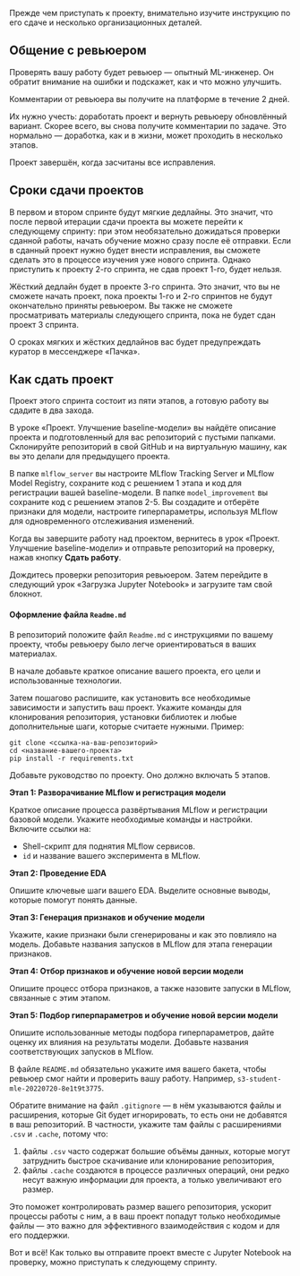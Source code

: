 Прежде чем приступать к проекту, внимательно изучите инструкцию по его сдаче и несколько организационных деталей.

## Общение с ревьюером

Проверять вашу работу будет ревьюер — опытный ML-инженер. Он обратит внимание на ошибки и подскажет, как и что можно улучшить.

Комментарии от ревьюера вы получите на платформе в течение 2 дней.

Их нужно учесть: доработать проект и вернуть ревьюеру обновлённый вариант. Скорее всего, вы снова получите комментарии по задаче. Это нормально — доработка, как и в жизни, может проходить в несколько этапов.

Проект завершён, когда засчитаны все исправления.

## Сроки сдачи проектов

В первом и втором спринте будут мягкие дедлайны. Это значит, что после первой итерации сдачи проекта вы можете перейти к следующему спринту: при этом необязательно дожидаться проверки сданной работы, начать обучение можно сразу после её отправки. Если в сданный проект нужно будет внести исправления, вы сможете сделать это в процессе изучения уже нового спринта. Однако приступить к проекту 2-го спринта, не сдав проект 1-го, будет нельзя.

Жёсткий дедлайн будет в проекте 3-го спринта. Это значит, что вы не сможете начать проект, пока проекты 1-го и 2-го спринтов не будут окончательно приняты ревьюером. Вы также не сможете просматривать материалы следующего спринта, пока не будет сдан проект 3 спринта.

О сроках мягких и жёстких дедлайнов вас будет предупреждать куратор в мессенджере «Пачка».

## Как сдать проект

Проект этого спринта состоит из пяти этапов, а готовую работу вы сдадите в два захода.

В уроке «Проект. Улучшение baseline-модели» вы найдёте описание проекта и подготовленный для вас репозиторий с пустыми папками. Склонируйте репозиторий в свой GitHub и на виртуальную машину, как вы это делали для предыдущего проекта.

В папке `mlflow_server` вы настроите MLflow Tracking Server и MLflow Model Registry, сохраните код с решением 1 этапа и код для регистрации вашей baseline-модели. В папке `model_improvement` вы сохраните код с решением этапов 2-5. Вы создадите и отберёте признаки для модели, настроите гиперпараметры, используя MLflow для одновременного отслеживания изменений.

Когда вы завершите работу над проектом, вернитесь в урок «Проект. Улучшение baseline-модели» и отправьте репозиторий на проверку, нажав кнопку **Сдать работу**.

Дождитесь проверки репозитория ревьюером. Затем перейдите в следующий урок «Загрузка Jupyter Notebook» и загрузите там свой блокнот.

#### **Оформление файла `Readme.md`**

В репозиторий положите файл `Readme.md` с инструкциями по вашему проекту, чтобы ревьюеру было легче ориентироваться в ваших материалах.

В начале добавьте краткое описание вашего проекта, его цели и использованные технологии.

Затем пошагово распишите, как установить все необходимые зависимости и запустить ваш проект. Укажите команды для клонирования репозитория, установки библиотек и любые дополнительные шаги, которые считаете нужными. Пример:
```
git clone <ссылка-на-ваш-репозиторий>
cd <название-вашего-проекта>
pip install -r requirements.txt
```

Добавьте руководство по проекту. Оно должно включать 5 этапов.

**Этап 1: Разворачивание MLflow и регистрация модели**

Краткое описание процесса развёртывания MLflow и регистрации базовой модели. Укажите необходимые команды и настройки. Включите ссылки на:

- Shell-скрипт для поднятия MLflow сервисов.
- `id` и название вашего эксперимента в MLflow.

**Этап 2: Проведение EDA**

Опишите ключевые шаги вашего EDA. Выделите основные выводы, которые помогут понять данные.

**Этап 3: Генерация признаков и обучение модели**

Укажите, какие признаки были сгенерированы и как это повлияло на модель. Добавьте названия запусков в MLflow для этапа генерации признаков.

**Этап 4: Отбор признаков и обучение новой версии модели**

Опишите процесс отбора признаков, а также назовите запуски в MLflow, связанные с этим этапом.

**Этап 5: Подбор гиперпараметров и обучение новой версии модели**

Опишите использованные методы подбора гиперпараметров, дайте оценку их влияния на результаты модели. Добавьте названия соответствующих запусков в MLflow.

В файле `README.md` обязательно укажите имя вашего бакета, чтобы ревьюер смог найти и проверить вашу работу. Например, `s3-student-mle-20220720-8e1t9t3775`.

Обратите внимание на файл `.gitignore` — в нём указываются файлы и расширения, которые Git будет игнорировать, то есть они не добавятся в ваш репозиторий. В частности, укажите там файлы с расширениями `.csv` и `.cache`, потому что:

1. файлы `.csv` часто содержат большие объёмы данных, которые могут затруднить быстрое скачивание или клонирование репозитория,
2. файлы `.cache` создаются в процессе различных операций, они редко несут важную информации для проекта, а только увеличивают его размер.

Это поможет контролировать размер вашего репозитория, ускорит процессы работы с ним, а в ваш проект попадут только необходимые файлы — это важно для эффективного взаимодействия с кодом и для его поддержки.

Вот и всё! Как только вы отправите проект вместе с Jupyter Notebook на проверку, можно приступать к следующему спринту.
